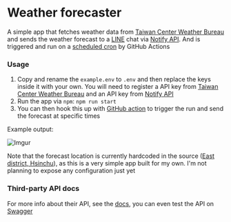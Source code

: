 # Weather forecaster

A simple app that fetches weather data from [Taiwan Center Weather Bureau](https://www.cwb.gov.tw/V8/C/) and sends the weather forecast to a [LINE](https://notify-bot.line.me/en/) chat via [Notify API](https://notify-bot.line.me/doc/en/). And is triggered and run on a [scheduled cron](https://github.com/konekoya/weather-forecaster/actions) by GitHub Actions

### Usage

1. Copy and rename the `example.env` to `.env` and then replace the keys inside it with your own. You will need to register a API key from [Taiwan Center Weather Bureau](https://www.cwb.gov.tw/V8/C/) and an API key from [Notify API](https://notify-bot.line.me/doc/en/)
2. Run the app via `npm`: `npm run start`
3. You can then hook this up with [GitHub action](https://docs.github.com/en/actions) to trigger the run and send the forecast at specific times

Example output:

![Imgur](https://imgur.com/e6aMPRU.png)

Note that the forecast location is currently hardcoded in the source ([East district, Hsinchu](https://en.wikipedia.org/wiki/East_District,_Hsinchu)), as this is a very simple app built for my own. I'm not planning to expose any configuration just yet

### Third-party API docs

For more info about their API, see the [docs](https://opendata.cwa.gov.tw/dataset/forecast/F-D0047-055), you can even test the API on [Swagger](https://opendata.cwa.gov.tw/dist/opendata-swagger.html?urls.primaryName=openAPI#/%E9%A0%90%E5%A0%B1/get_v1_rest_datastore_F_D0047_055)
